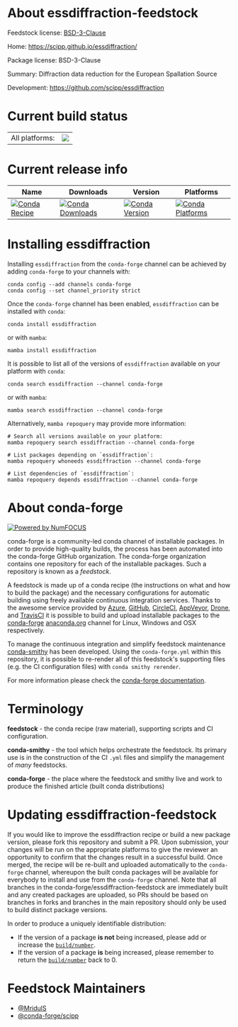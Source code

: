 About essdiffraction-feedstock
==============================

Feedstock license: [BSD-3-Clause](https://github.com/conda-forge/essdiffraction-feedstock/blob/main/LICENSE.txt)

Home: https://scipp.github.io/essdiffraction/

Package license: BSD-3-Clause

Summary: Diffraction data reduction for the European Spallation Source

Development: https://github.com/scipp/essdiffraction

Current build status
====================


<table><tr><td>All platforms:</td>
    <td>
      <a href="https://dev.azure.com/conda-forge/feedstock-builds/_build/latest?definitionId=26252&branchName=main">
        <img src="https://dev.azure.com/conda-forge/feedstock-builds/_apis/build/status/essdiffraction-feedstock?branchName=main">
      </a>
    </td>
  </tr>
</table>

Current release info
====================

| Name | Downloads | Version | Platforms |
| --- | --- | --- | --- |
| [![Conda Recipe](https://img.shields.io/badge/recipe-essdiffraction-green.svg)](https://anaconda.org/conda-forge/essdiffraction) | [![Conda Downloads](https://img.shields.io/conda/dn/conda-forge/essdiffraction.svg)](https://anaconda.org/conda-forge/essdiffraction) | [![Conda Version](https://img.shields.io/conda/vn/conda-forge/essdiffraction.svg)](https://anaconda.org/conda-forge/essdiffraction) | [![Conda Platforms](https://img.shields.io/conda/pn/conda-forge/essdiffraction.svg)](https://anaconda.org/conda-forge/essdiffraction) |

Installing essdiffraction
=========================

Installing `essdiffraction` from the `conda-forge` channel can be achieved by adding `conda-forge` to your channels with:

```
conda config --add channels conda-forge
conda config --set channel_priority strict
```

Once the `conda-forge` channel has been enabled, `essdiffraction` can be installed with `conda`:

```
conda install essdiffraction
```

or with `mamba`:

```
mamba install essdiffraction
```

It is possible to list all of the versions of `essdiffraction` available on your platform with `conda`:

```
conda search essdiffraction --channel conda-forge
```

or with `mamba`:

```
mamba search essdiffraction --channel conda-forge
```

Alternatively, `mamba repoquery` may provide more information:

```
# Search all versions available on your platform:
mamba repoquery search essdiffraction --channel conda-forge

# List packages depending on `essdiffraction`:
mamba repoquery whoneeds essdiffraction --channel conda-forge

# List dependencies of `essdiffraction`:
mamba repoquery depends essdiffraction --channel conda-forge
```


About conda-forge
=================

[![Powered by
NumFOCUS](https://img.shields.io/badge/powered%20by-NumFOCUS-orange.svg?style=flat&colorA=E1523D&colorB=007D8A)](https://numfocus.org)

conda-forge is a community-led conda channel of installable packages.
In order to provide high-quality builds, the process has been automated into the
conda-forge GitHub organization. The conda-forge organization contains one repository
for each of the installable packages. Such a repository is known as a *feedstock*.

A feedstock is made up of a conda recipe (the instructions on what and how to build
the package) and the necessary configurations for automatic building using freely
available continuous integration services. Thanks to the awesome service provided by
[Azure](https://azure.microsoft.com/en-us/services/devops/), [GitHub](https://github.com/),
[CircleCI](https://circleci.com/), [AppVeyor](https://www.appveyor.com/),
[Drone](https://cloud.drone.io/welcome), and [TravisCI](https://travis-ci.com/)
it is possible to build and upload installable packages to the
[conda-forge](https://anaconda.org/conda-forge) [anaconda.org](https://anaconda.org/)
channel for Linux, Windows and OSX respectively.

To manage the continuous integration and simplify feedstock maintenance
[conda-smithy](https://github.com/conda-forge/conda-smithy) has been developed.
Using the ``conda-forge.yml`` within this repository, it is possible to re-render all of
this feedstock's supporting files (e.g. the CI configuration files) with ``conda smithy rerender``.

For more information please check the [conda-forge documentation](https://conda-forge.org/docs/).

Terminology
===========

**feedstock** - the conda recipe (raw material), supporting scripts and CI configuration.

**conda-smithy** - the tool which helps orchestrate the feedstock.
                   Its primary use is in the construction of the CI ``.yml`` files
                   and simplify the management of *many* feedstocks.

**conda-forge** - the place where the feedstock and smithy live and work to
                  produce the finished article (built conda distributions)


Updating essdiffraction-feedstock
=================================

If you would like to improve the essdiffraction recipe or build a new
package version, please fork this repository and submit a PR. Upon submission,
your changes will be run on the appropriate platforms to give the reviewer an
opportunity to confirm that the changes result in a successful build. Once
merged, the recipe will be re-built and uploaded automatically to the
`conda-forge` channel, whereupon the built conda packages will be available for
everybody to install and use from the `conda-forge` channel.
Note that all branches in the conda-forge/essdiffraction-feedstock are
immediately built and any created packages are uploaded, so PRs should be based
on branches in forks and branches in the main repository should only be used to
build distinct package versions.

In order to produce a uniquely identifiable distribution:
 * If the version of a package **is not** being increased, please add or increase
   the [``build/number``](https://docs.conda.io/projects/conda-build/en/latest/resources/define-metadata.html#build-number-and-string).
 * If the version of a package **is** being increased, please remember to return
   the [``build/number``](https://docs.conda.io/projects/conda-build/en/latest/resources/define-metadata.html#build-number-and-string)
   back to 0.

Feedstock Maintainers
=====================

* [@MridulS](https://github.com/MridulS/)
* [@conda-forge/scipp](https://github.com/orgs/conda-forge/teams/scipp/)

